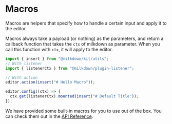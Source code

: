 # Macros

Macros are helpers that specify how to handle a certain input and apply it to the editor.

Macros always take a payload (or nothing) as the parameters,
and return a callback function that takes the `ctx` of milkdown as parameter.
When you call this function with `ctx`, it will apply to the editor.

```typescript
import { insert } from "@milkdown/kit/utils";
// With listener
import { listenerCtx } from "@milkdown/plugin-listener";

// With action
editor.action(insert("# Hello Macro"));

editor.config((ctx) => {
  ctx.get(listenerCtx).mounted(insert("# Default Title"));
});
```

We have provided some built-in macros for you to use out of the box. You can check them out in the [API Reference](/docs/api/utils#macros).
